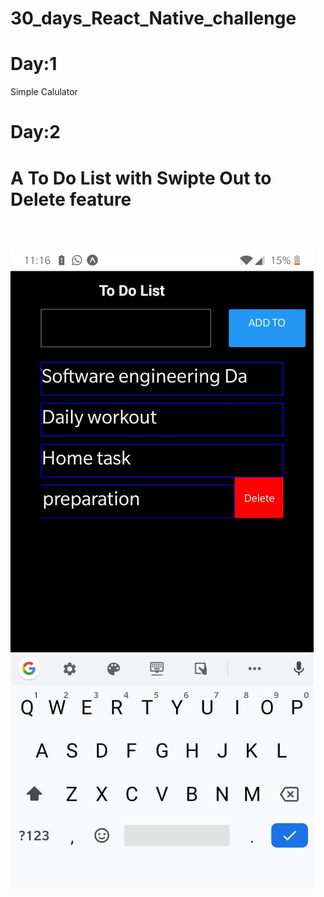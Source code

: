 # 30_days_React_Native_challenge

<h1>Day:1</h1>
<p>Simple Calulator</p>

<h1>Day:2<h1>
  <p>A To Do List with Swipte Out to Delete feature</p>
<br>
<img src='/Day_2_To-Do_List/Design.jpeg' />
